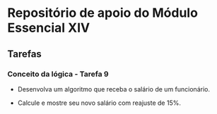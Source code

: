 # Repositório de apoio do Módulo Essencial XIV

## Tarefas

### Conceito da lógica - Tarefa 9

- Desenvolva um algoritmo que receba o salário de um funcionário.

- Calcule e mostre seu novo salário com reajuste de 15%.
